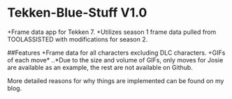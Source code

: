 # Tekken-Blue-Stuff V1.0

+Frame data app for Tekken 7.
+Utilizes season 1 frame data pulled from TOOLASSISTED with modifications for season 2.

##Features
+Frame data for all characters excluding DLC characters.
+GIFs of each move*
..*Due to the size and volume of GIFs, only moves for Josie are available as an example,
the rest are not available on Github.

More detailed reasons for why things are implemented can be found on my blog.
